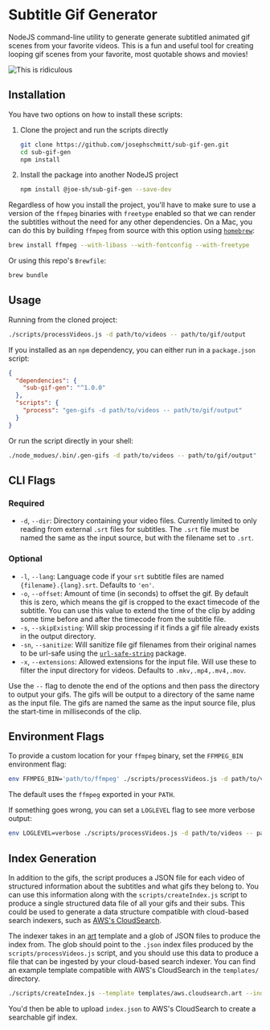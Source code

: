 # Subtitle Gif Generator

NodeJS command-line utility to generate generate subtitled animated gif scenes from your favorite
videos. This is a fun and useful tool for creating looping gif scenes from your favorite, most
quotable shows and movies!

![This is ridiculous](http://cdn.joe.sh/projects/sub-gif-gen/stanley.gif)

## Installation

You have two options on how to install these scripts:

1. Clone the project and run the scripts directly

   ```sh
   git clone https://github.com/josephschmitt/sub-gif-gen.git
   cd sub-gif-gen
   npm install
   ```
2. Install the package into another NodeJS project
   ```sh
   npm install @joe-sh/sub-gif-gen --save-dev
   ```

Regardless of how you install the project, you'll have to make sure to use a version of the `ffmpeg`
binaries with `freetype` enabled so that we can render the subtitles without the need for any
other dependencies. On a Mac, you can do this by building `ffmpeg` from source with this option
using [`homebrew`](https://brew.sh):

```sh
brew install ffmpeg --with-libass --with-fontconfig --with-freetype
```

Or using this repo's `Brewfile`:
```sh
brew bundle
```

## Usage

Running from the cloned project:
```sh
./scripts/processVideos.js -d path/to/videos -- path/to/gif/output
```

If you installed as an `npm` dependency, you can either run in a `package.json` script:
```json
{
  "dependencies": {
    "sub-gif-gen": "^1.0.0"
  },
  "scripts": {
    "process": "gen-gifs -d path/to/videos -- path/to/gif/output"
  }
}
```
Or run the script directly in your shell:
```sh
./node_modues/.bin/.gen-gifs -d path/to/videos -- path/to/gif/output"
```

## CLI Flags

### Required
- `-d`, `--dir`: Directory containing your video files. Currently limited to only reading from
  external `.srt` files for subtitles. The `.srt` file must be named the same as the input source,
  but with the filename set to `.srt`.

### Optional
- `-l`, `--lang`: Language code if your `srt` subtitle files are named `{filename}.{lang}.srt`.
  Defaults to `'en'`.
- `-o`, `--offset`: Amount of time (in seconds) to offset the gif. By default this is zero, which
  means the gif is cropped to the exact timecode of the subtitle. You can use this value to extend
  the time of the clip by adding some time before and after the timecode from the subtitle file.
- `-s`, `--skipExisting`: Will skip processing if it finds a gif file already exists in the output
  directory.
- `-sn`, `--sanitize`: Will sanitize file gif filenames from their original names to be url-safe
  using the [`url-safe-string`](https://www.npmjs.com/package/url-safe-string) package.
- `-x`, `--extensions`: Allowed extensions for the input file. Will use these to filter the input
  directory for videos. Defaults to `.mkv,.mp4,.mv4,.mov`.

Use the `--` flag to denote the end of the options and then pass the directory to output your gifs.
The gifs will be output to a directory of the same name as the input file. The gifs are named the
same as the input source file, plus the start-time in milliseconds of the clip.

## Environment Flags

To provide a custom location for your `ffmpeg` binary, set the `FFMPEG_BIN` environment flag:
```sh
env FFMPEG_BIN='path/to/ffmpeg' ./scripts/processVideos.js -d path/to/videos -- path/to/gif/output
```
The default uses the `ffmpeg` exported in your `PATH`.

If something goes wrong, you can set a `LOGLEVEL` flag to see more verbose output:
```sh
env LOGLEVEL=verbose ./scripts/processVideos.js -d path/to/videos -- path/to/gif/output
```

## Index Generation

In addition to the gifs, the script produces a JSON file for each video of structured information
about the subtitles and what gifs they belong to. You can use this information along with the
`scripts/createIndex.js` script to produce a single structured data file of all your gifs and their
subs. This could be used to generate a data structure compatible with cloud-based search indexers,
such as [AWS's CloudSearch](https://aws.amazon.com/cloudsearch/).

The indexer takes in an [art](https://github.com/aui/art-template) template  and a glob of JSON
files to produce the index from. The glob should point to the `.json` index files produced by the
`scripts/processVideos.js` script, and you should use this data to produce a file that can be
ingested by your cloud-based search indexer. You can find an example template compatible with AWS's
CloudSearch in the `templates/` directory.

```sh
./scripts/createIndex.js --template templates/aws.cloudsearch.art --indexes **.json -- index.json
```

You'd then be able to upload `index.json` to AWS's CloudSearch to create a searchable gif index.
